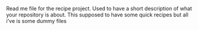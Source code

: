 Read me file for the recipe project.
Used to have a short description of what your repository is about.
This supposed to have some quick recipes but all i've is some dummy files
